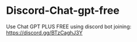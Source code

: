 # Discord-Chat-gpt-free
Use Chat GPT PLUS FREE using discord bot joining: https://discord.gg/BTzCaghJ3Y







                             